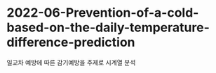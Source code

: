 # 2022-06-Prevention-of-a-cold-based-on-the-daily-temperature-difference-prediction
일교차 예방에 따른 감기예방을 주제로 시계열 분석
